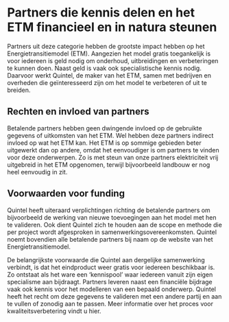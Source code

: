 # Partners die kennis delen en het ETM financieel en in natura steunen

Partners uit deze categorie hebben de grootste impact hebben op het Energietransitiemodel (ETM). Aangezien het model gratis toegankelijk is voor iedereen is geld nodig om onderhoud, uitbreidingen en verbeteringen te kunnen doen. Naast geld is vaak ook specialistische kennis nodig. Daarvoor werkt Quintel, de maker van het ETM, samen met bedrijven en overheden die geïnteresseerd zijn om het model te verbeteren of uit te breiden.

## Rechten en invloed van partners

Betalende partners hebben geen dwingende invloed op de gebruikte gegevens of uitkomsten van het ETM. Wel hebben deze partners indirect invloed op wat het ETM kan. Het ETM is op sommige gebieden beter uitgewerkt dan op andere, omdat het eenvoudiger is om partners te vinden voor deze onderwerpen. Zo is met steun van onze partners elektriciteit vrij uitgebreid in het ETM opgenomen, terwijl bijvoorbeeld landbouw er nog heel eenvoudig in zit.

## Voorwaarden voor funding

Quintel heeft uiteraard verplichtingen richting de betalende partners om bijvoorbeeld de werking van nieuwe toevoegingen aan het model met hen te valideren. 
Ook dient Quintel zich te houden aan de scope en methode die per project wordt afgesproken in samenwerkingsovereenkomsten. 
Quintel noemt bovendien alle betalende partners bij naam op de website van het Energietransitiemodel.

De belangrijkste voorwaarde die Quintel aan dergelijke samenwerking verbindt, is dat het eindproduct weer gratis voor iedereen beschikbaar is. Zo ontstaat als het ware een ‘kennispool’ waar iedereen vanuit zijn eigen specialisme aan bijdraagt. 
Partners leveren naast een financiële bijdrage vaak ook kennis voor het modelleren van een bepaald onderwerp. Quintel heeft het recht om deze gegevens te valideren met een andere partij en aan te vullen of zonodig aan te passen. Meer informatie over het proces voor kwaliteitsverbetering vindt u hier.